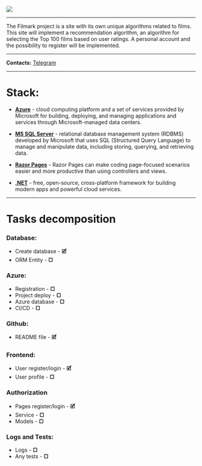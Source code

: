 ![](https://i.ibb.co/Ln9PXXY/Picsart-23-04-27-08-29-04-769.png)
___
The Filmark project is a site with its own unique algorithms related to films. This site will implement a recommendation algorithm, an algorithm for selecting the Top 100 films based on user ratings. A personal account and the possibility to register will be implemented.
___
**Contacts:**
[Telegram](https://t.me/Nketr)
___
# Stack:
* **[Azure](https://azure.microsoft.com/en-us/)** - cloud computing platform and a set of services provided by Microsoft for building, deploying, and managing applications and services through Microsoft-managed data centers.

* **[MS SQL Server](https://www.microsoft.com/en-us/sql-server/)** - relational database management system (RDBMS) developed by Microsoft that uses SQL (Structured Query Language) to manage and manipulate data, including storing, querying, and retrieving data.

* **[Razor Pages](https://learn.microsoft.com/en-us/aspnet/core/razor-pages/?view=aspnetcore-7.0&tabs=visual-studio)** - Razor Pages can make coding page-focused scenarios easier and more productive than using controllers and views.

* **[.NET](https://dotnet.microsoft.com/en-us/)** - free, open-source, cross-platform framework for building modern apps and powerful cloud services.
___

# Tasks decomposition

### Database:

* Create database - **🗹︎**
* ORM Entity - **▢**

### Azure:

* Registration - **▢**
* Project deploy - **▢**
* Azure database - **▢**
* CI/CD - **▢**

### Github:

* README file - **🗹︎**

### Frontend:

* User register/login - **🗹︎**
* User profile - **▢**

### Authorization

* Pages register/login - **🗹︎**
* Service - **▢**
* Models - **▢**

### Logs and Tests:

* Logs - **▢**
* Any tests - **▢**